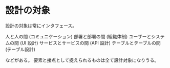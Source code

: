 # 設計の対象

設計の対象は常にインタフェース。

人と人の間 (コミュニケーション)
部署と部署の間 (組織体制)
ユーザーとシステムの間 (UI 設計)
サービスとサービスの間 (API 設計)
テーブルとテーブルの間 (テーブル設計)

などがある。
要素と接点として捉えられるものは全て設計対象になりうる。
